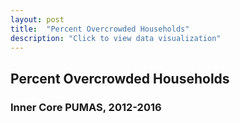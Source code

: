 ```yaml
---
layout: post
title:  "Percent Overcrowded Households"
description: "Click to view data visualization"
---
```

<h2 class="graph__title">Percent Overcrowded Households</h2>
<h3 class="graph__subtitle">Inner Core PUMAS, 2012-2016</h3>
<svg class="overcrowded-frame"></svg>
<script src="{{ 'assets/javascripts/overcrowded.js' | absolute_url }}" type="module"></script>